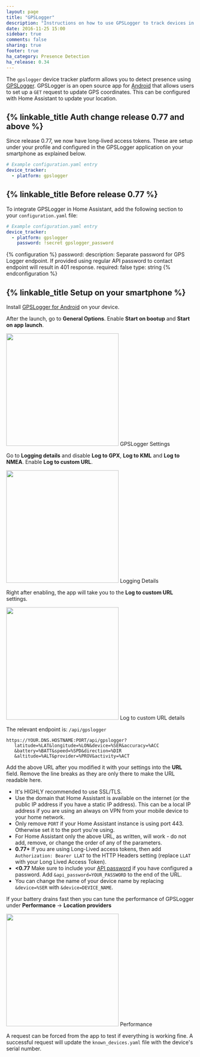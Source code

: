 ```yaml
---
layout: page
title: "GPSLogger"
description: "Instructions on how to use GPSLogger to track devices in Home Assistant."
date: 2016-11-25 15:00
sidebar: true
comments: false
sharing: true
footer: true
ha_category: Presence Detection
ha_release: 0.34
---
```


The `gpslogger` device tracker platform allows you to detect presence using [GPSLogger](http://code.mendhak.com/gpslogger/). GPSLogger is an open source app for [Android](https://play.google.com/store/apps/details?id=com.mendhak.gpslogger) that allows users to set up a `GET` request to update GPS coordinates. This can be configured with Home Assistant to update your location.

## {% linkable_title Auth change release 0.77 and above %}

Since release 0.77, we now have long-lived access tokens. These are setup under your profile and configured in the GPSLogger application on your smartphone as explained below.

```yaml
# Example configuration.yaml entry
device_tracker:
  - platform: gpslogger
```

## {% linkable_title Before release 0.77 %}

To integrate GPSLogger in Home Assistant, add the following section to your `configuration.yaml` file:

```yaml
# Example configuration.yaml entry
device_tracker:
  - platform: gpslogger
    password: !secret gpslogger_password
```
{% configuration %}
password:
  description: Separate password for GPS Logger endpoint. If provided using regular API password to contact endpoint will result in 401 response.
  required: false
  type: string
{% endconfiguration %}

## {% linkable_title Setup on your smartphone %}

Install [GPSLogger for Android](https://play.google.com/store/apps/details?id=com.mendhak.gpslogger) on your device.

After the launch, go to **General Options**. Enable **Start on bootup** and **Start on app launch**.

<p class='img'>
  <img width='300' src='/images/components/gpslogger/settings.png' />
  GPSLogger Settings
</p>

Go to **Logging details** and disable **Log to GPX**, **Log to KML** and **Log to NMEA**. Enable **Log to custom URL**.

<p class='img'>
  <img width='300' src='/images/components/gpslogger/logging-details.png' />
  Logging Details
</p>

Right after enabling, the app will take you to the **Log to custom URL** settings.

<p class='img'>
  <img width='300' src='/images/components/gpslogger/custom-url.png' />
  Log to custom URL details
</p>

The relevant endpoint is: `/api/gpslogger`

```text
https://YOUR.DNS.HOSTNAME:PORT/api/gpslogger?
   latitude=%LAT&longitude=%LON&device=%SER&accuracy=%ACC
   &battery=%BATT&speed=%SPD&direction=%DIR
   &altitude=%ALT&provider=%PROV&activity=%ACT
```

Add the above URL after you modified it with your settings into the **URL** field. Remove the line breaks as they are only there to make the URL readable here.

- It's HIGHLY recommended to use SSL/TLS.
- Use the domain that Home Assistant is available on the internet (or the public IP address if you have a static IP address). This can be a local IP address if you are using an always on VPN from your mobile device to your home network.
- Only remove `PORT` if your Home Assistant instance is using port 443. Otherwise set it to the port you're using.
- For Home Assistant only the above URL, as written, will work - do not add, remove, or change the order of any of the parameters.
- **0.77+** If you are using Long-Lived access tokens, then add `Authorization: Bearer LLAT` to the HTTP Headers setting (replace `LLAT` with your Long Lived Access Token).
- **<0.77** Make sure to include your [API password](/components/http/) if you have configured a password. Add `&api_password=YOUR_PASSWORD` to the end of the URL. 
- You can change the name of your device name by replacing `&device=%SER` with `&device=DEVICE_NAME`.

If your battery drains fast then you can tune the performance of GPSLogger under **Performance** -> **Location providers** 

<p class='img'>
  <img width='300' src='/images/components/gpslogger/performance.png' />
  Performance
</p>

A request can be forced from the app to test if everything is working fine. A successful request will update the `known_devices.yaml` file with the device's serial number.
